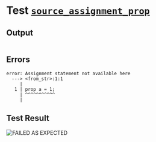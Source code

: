 # Test [`source_assignment_prop`](../doc/tests/statement_usage.md#L84)

## Output

```,plain
```

## Errors

```,plain
error: Assignment statement not available here
  ---> <from_str>:1:1
     |
   1 | prop a = 1;
     | ^^^^^^^^^^^
     |
```

## Test Result

![FAILED AS EXPECTED](../doc/tests/.test/source_assignment_prop.png)
